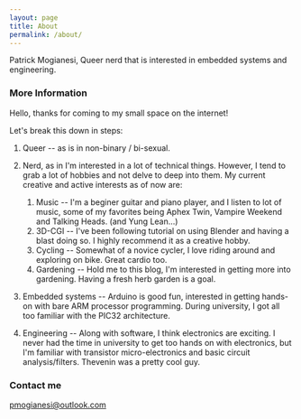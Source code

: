 ```yaml
---
layout: page
title: About
permalink: /about/
---
```


Patrick Mogianesi, Queer nerd that is interested in embedded systems and engineering.

### More Information

Hello, thanks for coming to my small space on the internet!

Let's break this down in steps:

1. Queer -- as is in non-binary / bi-sexual.

2. Nerd, as in I'm interested in a lot of technical things. However, I tend to grab a lot of hobbies and not delve to deep into them. My current creative and active interests as of now are:
    1. Music -- I'm a beginer guitar and piano player, and I listen to lot of music, some of my favorites being Aphex Twin, Vampire Weekend and Talking Heads. (and Yung Lean...)
    2. 3D-CGI -- I've been following tutorial on using Blender and having a blast doing so. I highly recommend it as a creative hobby.
    3. Cycling -- Somewhat of a novice cycler, I love riding around and exploring on bike. Great cardio too.
    4. Gardening -- Hold me to this blog, I'm interested in getting more into gardening. Having a fresh herb garden is a goal.
3. Embedded systems -- Arduino is good fun, interested in getting hands-on with bare ARM processor programming. During university, I got all too familiar with the PIC32 architecture.
4. Engineering -- Along with software, I think electronics are exciting. I never had the time in university to get too hands on with electronics, but I'm familiar with transistor micro-electronics and basic circuit analysis/filters. Thevenin was a pretty cool guy.

### Contact me

[pmogianesi@outlook.com](mailto:pmogianesi@outlook.com)
